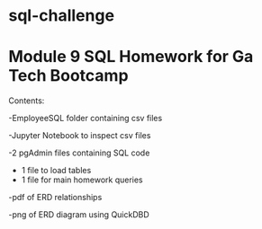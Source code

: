# sql-challenge

# Module 9 SQL Homework for Ga Tech Bootcamp

Contents:

-EmployeeSQL folder containing csv files

-Jupyter Notebook to inspect csv files

-2 pgAdmin files containing SQL code
  - 1 file to load tables
  - 1 file for main homework queries

-pdf of ERD relationships

-png of ERD diagram using QuickDBD

